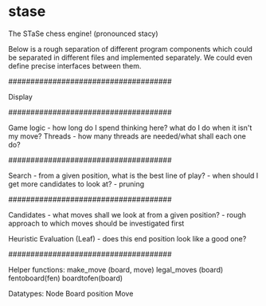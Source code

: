# stase

The STaSe chess engine!
(pronounced stacy)

Below is a rough separation of different program components which could be separated in different files and implemented separately.
We could even define precise interfaces between them.

#####################################

Display

#####################################

Game logic 
    - how long do I spend thinking here? what do I do when it isn't my move?
Threads 
    - how many threads are needed/what shall each one do?

#####################################

Search
    - from a given position, what is the best line of play?
    - when should I get more candidates to look at?
    - pruning

#####################################

Candidates
    - what moves shall we look at from a given position?
    - rough approach to which moves should be investigated first

Heuristic Evaluation (Leaf)
    - does this end position look like a good one?

#####################################

Helper functions:
    make_move (board, move)
    legal_moves (board)
    fentoboard(fen)
    boardtofen(board)

Datatypes:
    Node
    Board position
    Move
